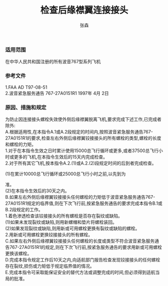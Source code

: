﻿---
amendno: 39-1902  
cadno: CAD1997-B767-02  
title: 检查后缘襟翼连接接头  
publishdate: 1997-04-09  
effdate: 1997-04-11  
acmodels: ["B767"]  
tags: []  
engs: []  
pns: []  
mfrs: ["BOEING"]  
admins: 华北管理局  
author: 张森  
---
  
### 适用范围  
在中华人民共和国注册的所有波音767型系列飞机  
  
<!--more-->  
### 参考文件  
  1.FAA AD T97-08-51  
  2.波音紧急服务通告 767-27A0151R1 1997年 4月 2日  
  
### 原因、措施和规定  

  为防止因连接接头螺栓失效使外侧后缘襟翼脱离飞机,要求完成下述工作,已完成者除外:  
  A.根据适用性,在本指令A.1或A.2段规定的时间内,按照波音紧急服务通告767-27A0151R1的要求,检查左右外侧后缘襟翼铰接接头的所有螺栓的类型,螺栓的长度和螺栓的力矩。  
  1.对于在本指令生效之日时累计使用15000总飞行循环或更多,或者37500总飞行小时或更多的飞机,在本指令生效后的15天内完成检查。  
  2.对于所有其它飞机,按本指令A.2.(1)或A.2.(2)段规定时间的后到者完成检查。  
  
  (1)在累计10000总飞行循环或25000总飞行小时之前,以先到为  
  
准。  
(2)在本指令生效后的30天之内。  
  B.如果左右外侧后缘襟翼铰接接头任何螺栓的力矩低于波音紧急服务通告767-27A0151R1规定的临界值,则在下次飞行前,按紧急服务通告的要求完成本指令B.1或B.2段规定的工作。  
  1.着色渗透检查该铰接接头的所有螺栓是否存在裂纹或缺陷。  
  (1)如果未发现裂纹或缺陷,则用新螺帽和垫片将螺栓装回。  
  (2)如果发现裂纹或缺陷,则用新或可用螺栓更换有裂纹或缺陷的螺栓。  
  2.用新或可用螺栓更换铰接接头的所有螺栓。  
  C.如果左右外侧后缘襟翼铰接接头任何螺栓的长度或类型不符合波音紧急服务通告767-27A0151R1的规定,则在下次飞行前,按紧急服务通告的要求用新或可用螺栓更换该螺栓。  
  D.完成本指令规定工作后10天之内,向适航部门报告检查发现铰接接头的任何螺栓存在裂纹,损伤或力矩低于规定临界值的情况。  
  E.完成本指令可采取能保证安全的替代方法或调整完成的时间,但必须得到适航当局的批准。  
  
